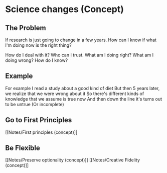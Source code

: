 # Science changes (Concept)

## The Problem
If research is just going to change in a few years.
How can I know if what I'm doing now is the right thing?

How do I deal with it?
Who can I trust. 
What am I doing right?
What am I doing wrong? How do I know?

## Example

For example
I read a study about a good kind of diet
But then 5 years later, we realize that we were wrong about it
So there's different kinds of knowledge that we assume is true now
And then down the line it's turns out to be untrue
(Or incomplete)

## Go to First Principles
[[Notes/First principles (concept)]]

## Be Flexible
[[Notes/Preserve optionality (concept)]]
[[Notes/Creative Fidelity (concept)]]